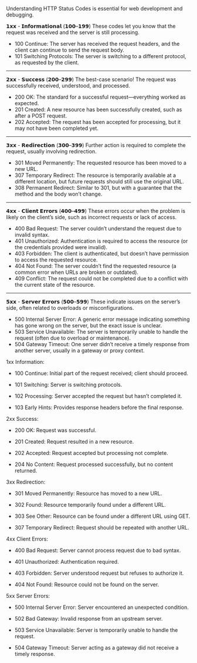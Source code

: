 Understanding HTTP Status Codes is essential for web development and debugging. 

𝟭𝘅𝘅 - 𝗜𝗻𝗳𝗼𝗿𝗺𝗮𝘁𝗶𝗼𝗻𝗮𝗹 (𝟭𝟬𝟬–𝟭𝟵𝟵) 
These codes let you know that the request was received and the server is still processing. 
- 100 Continue: The server has received the request headers, and the client can continue to send the request body. 
- 101 Switching Protocols: The server is switching to a different protocol, as requested by the client.

---

𝟮𝘅𝘅 - 𝗦𝘂𝗰𝗰𝗲𝘀𝘀 (𝟮𝟬𝟬–𝟮𝟵𝟵) 
The best-case scenario! The request was successfully received, understood, and processed. 
- 200 OK: The standard for a successful request—everything worked as expected. 
- 201 Created: A new resource has been successfully created, such as after a POST request. 
- 202 Accepted: The request has been accepted for processing, but it may not have been completed yet. 

---

𝟯𝘅𝘅 - 𝗥𝗲𝗱𝗶𝗿𝗲𝗰𝘁𝗶𝗼𝗻 (𝟯𝟬𝟬–𝟯𝟵𝟵) 
Further action is required to complete the request, usually involving redirection. 
- 301 Moved Permanently: The requested resource has been moved to a new URL. 
- 307 Temporary Redirect: The resource is temporarily available at a different location, but future requests should still use the original URL. 
- 308 Permanent Redirect: Similar to 301, but with a guarantee that the method and the body won’t change.

---

𝟰𝘅𝘅 - 𝗖𝗹𝗶𝗲𝗻𝘁 𝗘𝗿𝗿𝗼𝗿𝘀 (𝟰𝟬𝟬–𝟰𝟵𝟵) 
These errors occur when the problem is likely on the client’s side, such as incorrect requests or lack of access. 
- 400 Bad Request: The server couldn’t understand the request due to invalid syntax. 
- 401 Unauthorized: Authentication is required to access the resource (or the credentials provided were invalid). 
- 403 Forbidden: The client is authenticated, but doesn’t have permission to access the requested resource. 
- 404 Not Found: The server couldn’t find the requested resource (a common error when URLs are broken or outdated). 
- 409 Conflict: The request could not be completed due to a conflict with the current state of the resource.

---

𝟱𝘅𝘅 - 𝗦𝗲𝗿𝘃𝗲𝗿 𝗘𝗿𝗿𝗼𝗿𝘀 (𝟱𝟬𝟬–𝟱𝟵𝟵) 
These indicate issues on the server’s side, often related to overloads or misconfigurations. 
- 500 Internal Server Error: A generic error message indicating something has gone wrong on the server, but the exact issue is unclear. 
- 503 Service Unavailable: The server is temporarily unable to handle the request (often due to overload or maintenance). 
- 504 Gateway Timeout: One server didn’t receive a timely response from another server, usually in a gateway or proxy context.



1xx Information:
- 100 Continue: Initial part of the request received; client should proceed.

- 101 Switching: Server is switching protocols.

- 102 Processing: Server accepted the request but hasn’t completed it.

- 103 Early Hints: Provides response headers before the final response.

2xx Success:
- 200 OK: Request was successful.

- 201 Created: Request resulted in a new resource.

- 202 Accepted: Request accepted but processing not complete.

- 204 No Content: Request processed successfully, but no content returned.

3xx Redirection:
- 301 Moved Permanently: Resource has moved to a new URL.

- 302 Found: Resource temporarily found under a different URL.

- 303 See Other: Resource can be found under a different URL using GET.

- 307 Temporary Redirect: Request should be repeated with another URL.

4xx Client Errors:
- 400 Bad Request: Server cannot process request due to bad syntax.

- 401 Unauthorized: Authentication required.

- 403 Forbidden: Server understood request but refuses to authorize it.

- 404 Not Found: Resource could not be found on the server.

5xx Server Errors:
- 500 Internal Server Error: Server encountered an unexpected condition.

- 502 Bad Gateway: Invalid response from an upstream server.

- 503 Service Unavailable: Server is temporarily unable to handle the request.

- 504 Gateway Timeout: Server acting as a gateway did not receive a timely response.